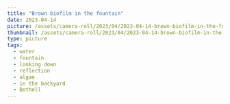 ```yaml
---
title: "Brown biofilm in the fountain"
date: 2023-04-14
picture: /assets/camera-roll/2023/04/2023-04-14-brown-biofilm-in-the-fountain/20230414_210556151_iOS.jpg
thumbnail: /assets/camera-roll/2023/04/2023-04-14-brown-biofilm-in-the-fountain/20230414_210556151_iOS-thumbnail.jpg
type: picture
tags:
  - water
  - fountain
  - looking down
  - reflection
  - algae
  - in the backyard
  - Bothell
---
```


